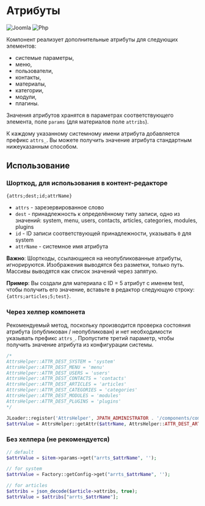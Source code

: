 # Атрибуты

![Joomla](https://img.shields.io/badge/joomla-3.7+-1A3867.svg?style=for-the-badge)
![Php](https://img.shields.io/badge/php-5.6+-8892BF.svg?style=for-the-badge)

Компонент реализует дополнительные атрибуты для следующих элементов:

- системые параметры,
- меню,
- пользователи,
- контакты,
- материалы,
- категории,
- модули,
- плагины.

Значения атрибутов хранятся в параметрах соответствующего элемента, поле `params` (для материалов поле `attribs`).

К каждому указанному системному имени атрибута добавляется префикс `attrs_`. Вы можете получить значение атрибута стандартным нижеуказанным способом.

## Использование

### Шорткод, для использования в контент-редакторе

```
{attrs;dest;id;attrName}
```

- `attrs` - зарезервированное слово
- `dest` - принадлежность к определённому типу записи, одно из значений: system, menu, users, contacts, articles, categories, modules, plugins
- `id` - ID записи соответствующей принадлежности, указывать `0` для system
- `attrName` - системное имя атрибута

**Важно**: Шорткоды, ссылающиеся на неопубликованные атрибуты, игнорируются. Изображения выводятся без разметки, только путь. Массивы выводятся как список значений через запятую.

**Пример**: Вы создали для материала с ID = 5 атрибут с именем test, чтобы получить его значение, вставьте в редактор следующую строку: `{attrs;articles;5;test}`.

### Через хелпер компонета

Рекомендуемый метод, поскольку производится проверка состояния атрибута (опубликован / неопубликован) и нет необходимости указывать префикс `attrs_`.
Пропустите третий параметр, чтобы получить значение атрибута из конфигурации системы.

```php
/*
AttrsHelper::ATTR_DEST_SYSTEM = 'system'
AttrsHelper::ATTR_DEST_MENU = 'menu'
AttrsHelper::ATTR_DEST_USERS = 'users'
AttrsHelper::ATTR_DEST_CONTACTS = 'contacts'
AttrsHelper::ATTR_DEST_ARTICLES = 'articles'
AttrsHelper::ATTR_DEST_CATEGORIES = 'categories'
AttrsHelper::ATTR_DEST_MODULES = 'modules'
AttrsHelper::ATTR_DEST_PLUGINS = 'plugins'
*/

JLoader::register('AttrsHelper', JPATH_ADMINISTRATOR . '/components/com_attrs/helpers/attrs.php');
$attrValue = AttrsHelper::getAttr($attrName, AttrsHelper::ATTR_DEST_ARTICLES, $article->id);
```

### Без хелпера (не рекомендуется)

```php
// default
$attrValue = $item->params->get("arrts_$attrName", '');

// for system
$attrValue = Factory::getConfig->get("arrts_$attrName", '');

// for articles
$attribs = json_decode($article->attribs, true);
$attrValue = $attribs["arrts_$attrName"];

```
